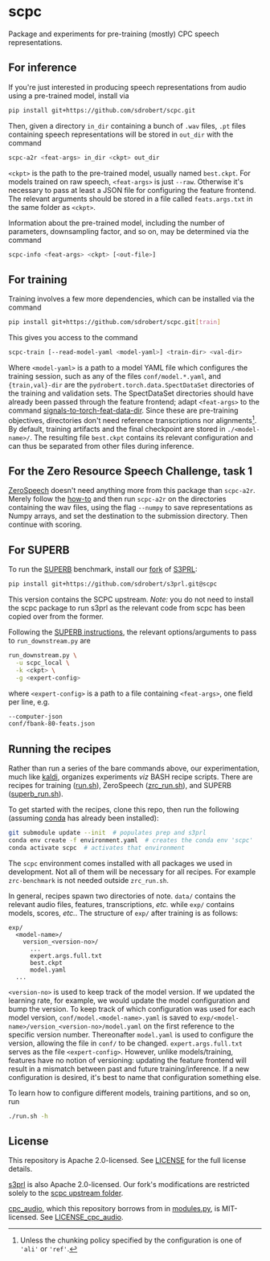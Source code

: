 # scpc

Package and experiments for pre-training (mostly) CPC speech representations.

## For inference

If you're just interested in producing speech representations from audio using
a pre-trained model, install via

``` sh
pip install git+https://github.com/sdrobert/scpc.git
```

Then, given a directory `in_dir` containing a bunch of `.wav` files, `.pt`
files containing speech representations will be stored in `out_dir` with
the command

``` sh
scpc-a2r <feat-args> in_dir <ckpt> out_dir
```

`<ckpt>` is the path to the pre-trained model, usually named `best.ckpt`.
For models trained on raw speech, `<feat-args>` is just `--raw`. Otherwise it's
necessary to pass at least a JSON file for configuring the feature frontend.
The relevant arguments should be stored in a file called `feats.args.txt` in
the same folder as `<ckpt>`.

Information about the pre-trained model, including the number of parameters,
downsampling factor, and so on, may be determined via the command

``` sh
scpc-info <feat-args> <ckpt> [<out-file>]
```

## For training

Training involves a few more dependencies, which can be installed via the
command

``` sh
pip install git+https://github.com/sdrobert/scpc.git[train]
```

This gives you access to the command

``` sh
scpc-train [--read-model-yaml <model-yaml>] <train-dir> <val-dir>
```

Where `<model-yaml>` is a path to a model YAML file which configures the
training session, such as any of the files `conf/model.*.yaml`, and
`{train,val}-dir` are the `pydrobert.torch.data.SpectDataSet` directories of
the training and validation sets. The SpectDataSet directories should have
already been passed through the feature frontend; adapt `<feat-args>` to the
command
[signals-to-torch-feat-data-dir](https://pydrobert-speech.readthedocs.io/en/latest/cli.html#signals-to-torch-feat-dir).
Since these are pre-training objectives, directories don't need reference
transcriptions nor alignments[^1]. By default, training artifacts and the final
checkpoint are stored in `./<model-name>/`. The resulting file `best.ckpt`
contains its relevant configuration and can thus be separated from other files
during inference.

## For the Zero Resource Speech Challenge, task 1

[ZeroSpeech](https://zerospeech.com/) doesn't need anything more from this
package than `scpc-a2r`. Merely follow the
[how-to](https://zerospeech.com/tasks/task_1/how_to/) and then run `scpc-a2r`
on the directories containing the wav files, using the flag `--numpy` to save
representations as Numpy arrays, and set the destination to the submission
directory. Then continue with scoring.

## For SUPERB

To run the [SUPERB](https://superbbenchmark.org/) benchmark, install our
[fork](https://github.com/sdrobert/s3prl/tree/scpc) of
[S3PRL](https://s3prl.github.io/s3prl/):

``` sh
pip install git+https://github.com/sdrobert/s3prl.git@scpc
```

This version contains the SCPC upstream. _Note:_ you do not need to install the
scpc package to run s3prl as the relevant code from scpc has been copied over
from the former.

Following the [SUPERB
instructions](https://github.com/s3prl/s3prl/blob/main/s3prl/downstream/docs/superb.md),
the relevant options/arguments to pass to `run_downstream.py` are

``` sh
run_downstream.py \
  -u scpc_local \
  -k <ckpt> \
  -g <expert-config>
```

where `<expert-config>` is a path to a file containing `<feat-args>`, one
field per line, e.g.

``` sh
--computer-json
conf/fbank-80-feats.json
```

## Running the recipes

Rather than run a series of the bare commands above, our experimentation, much
like [kaldi](https://kaldi-asr.org/), organizes experiments _viz_ BASH recipe
scripts. There are recipes for training ([run.sh](./run.sh)), ZeroSpeech
([zrc_run.sh](./scripts/zrc_run.sh)), and SUPERB
([superb_run.sh](./scripts/superb_run.sh)).

To get started with the recipes, clone this repo, then run the following
(assuming [conda](https://conda.org/) has already been installed):

``` sh
git submodule update --init  # populates prep and s3prl
conda env create -f environment.yaml  # creates the conda env 'scpc'
conda activate scpc  # activates that environment
```

The `scpc` environment comes installed with all packages we used in
development. Not all of them will be necessary for all recipes. For example
`zrc-benchmark` is not needed outside `zrc_run.sh`.

In general, recipes spawn two directories of note. `data/` contains the
relevant audio files, features, transcriptions, _etc._ while `exp/` contains
models, scores, _etc._. The structure of `exp/` after training is as follows:

```
exp/
  <model-name>/
    version_<version-no>/
      ...
      expert.args.full.txt
      best.ckpt
      model.yaml
  ...
```

`<version-no>` is used to keep track of the model version. If we updated the
learning rate, for example, we would update the model configuration and bump
the version. To keep track of which configuration was used for each model
version, `conf/model.<model-name>.yaml` is saved to
`exp/<model-name>/version_<version-no>/model.yaml` on the first reference to
the specific version number. Thereonafter `model.yaml` is used to configure
the version, allowing the file in `conf/` to be changed. `expert.args.full.txt`
serves as the file `<expert-config>`. However, unlike models/training, features
have no notion of versioning: updating the feature frontend will result in a
mismatch between past and future training/inference. If a new configuration is
desired, it's best to name that configuration something else.

To learn how to configure different models, training partitions, and so on,
run

``` sh
./run.sh -h
```

## License

This repository is Apache 2.0-licensed. See [LICENSE](LICENSE) for the full
license details.

[s3prl](https://github.com/s3prl/s3prl) is also Apache 2.0-licensed. Our fork's
modifications are restricted solely to the [scpc upstream
folder](s3prl/s3prl/upstream/scpc).

[cpc_audio](https://github.com/facebookresearch/CPC_audio), which this
repository borrows from in [modules.py](src/scpc/modules.py), is MIT-licensed.
See [LICENSE_cpc_audio](LICENSE_cpc_audio).


[^1]: Unless the chunking policy specified by the configuration is one of 
      `'ali'` or `'ref'`.